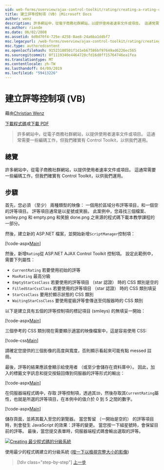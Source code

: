```yaml
---
uid: web-forms/overview/ajax-control-toolkit/rating/creating-a-rating-control-vb
title: 建立評等控制項 (VB) |Microsoft Docs
author: wenz
description: 許多網站中，從電子商務社群網站，以提供使用者速率文件或項目。 這通常需要一些編碼工作，但我們確實有...
ms.author: riande
ms.date: 06/02/2008
ms.assetid: 6d0d70f4-725e-4258-8ae8-24a6ba1ddbf7
msc.legacyurl: /web-forms/overview/ajax-control-toolkit/rating/creating-a-rating-control-vb
msc.type: authoredcontent
ms.openlocfilehash: 91523180501f1d1eb67586bf97649ad6226ec565
ms.sourcegitcommit: 0f1119340e4464720cfd16d0ff15764746ea1fea
ms.translationtype: MT
ms.contentlocale: zh-TW
ms.lasthandoff: 04/09/2019
ms.locfileid: "59413226"
---
```

# <a name="creating-a-rating-control-vb"></a>建立評等控制項 (VB)

藉由[Christian Wenz](https://github.com/wenz)

[下載程式碼](http://download.microsoft.com/download/9/3/f/93f8daea-bebd-4821-833b-95205389c7d0/rating0.vb.zip)或[下載 PDF](http://download.microsoft.com/download/2/d/c/2dc10e34-6983-41d4-9c08-f78f5387d32b/rating0VB.pdf)

> 許多網站中，從電子商務社群網站，以提供使用者速率文件或項目。 這通常需要一些編碼工作，但我們確實有 Control Toolkit，以供我們運用。


## <a name="overview"></a>總覽

許多網站中，從電子商務社群網站，以提供使用者速率文件或項目。 這通常需要一些編碼工作，但我們確實有 Control Toolkit，以供我們運用。

## <a name="steps"></a>步驟

首先，您必須 （至少） 兩種類型的映像： 一個用於區域分布評等項目，和一個空的評等項目。 評等項目通常是以星號或笑臉。 此案例中，您尋找三個檔案、 smiley.png 和 empty.png 和笑臉 done.png 之來源的程式碼下載本教學課程的一部分。

然後，建立新的 ASP.NET 檔案，並開始新增`ScriptManager`控制項：

[!code-aspx[Main](creating-a-rating-control-vb/samples/sample1.aspx)]

然後，新增`Rating`從 ASP.NET AJAX Control Toolkit 控制項。 設定此範例中，需要下列屬性：

- `CurrentRating` 若要使用初始的評等
- `MaxRating` 最高分級
- `EmptyStarCssClass` 若要使用的評等項目 （star 認證） 時的 CSS 類別是空的
- `FilledStarCssClass` 若要使用的評等項目 （star 認證） 時的 CSS 類別填妥
- `StarCssClass` 要用於顯示狀態的 CSS 類別
- `WaitingStarCssClass` 要使用星級評等會傳送至伺服器時的 CSS 類別

以下是建立具有五個的評等控制項的標記項目 (smileys) 的無填妥一開始：

[!code-aspx[Main](creating-a-rating-control-vb/samples/sample2.aspx)]

三個參考的 CSS 類別現在需要顯示適當的映像檔案中，這是容易使用 CSS:

[!code-css[Main](creating-a-rating-control-vb/samples/sample3.css)]

請確定您提供的三個影像的高度與寬度，否則顯示看起來可能有點 messed 註冊。

最後，評等的結果應該會顯示給使用者 （或至少會儲存在資料庫中）。 因此，加入的標籤文字訊息和提交按鈕回傳到伺服器的評等形式的輸出：

[!code-aspx[Main](creating-a-rating-control-vb/samples/sample4.aspx)]

在伺服器端程式碼中，存取 評等控制項，透過其`ID`，然後存取其`CurrentRating`屬性，也就是所選的評等項目，在本例中的值介於 0 到 5 之間的數字。

[!code-aspx[Main](creating-a-rating-control-vb/samples/sample5.aspx)]

儲存頁面，並將其載入至您的瀏覽器。 當您暫留 （一開始是空的） 的評等項目時，則會發生 JavaScript 的效果：評等的變更。 當您按一下組星號時，會保留目前的評等。 最後，當您提交表單時，伺服器端程式碼會輸出選取的評等。


[![Creating 最少程式碼的分級系統](creating-a-rating-control-vb/_static/image2.png)](creating-a-rating-control-vb/_static/image1.png)

使用最少的程式碼建立的分級系統 ([按一下以檢視完整大小的影像](creating-a-rating-control-vb/_static/image3.png))

> [!div class="step-by-step"]
> [上一步](creating-a-rating-control-cs.md)
